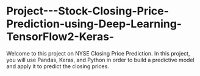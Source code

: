 # Project---Stock-Closing-Price-Prediction-using-Deep-Learning-TensorFlow2-Keras-
Welcome to this project on NYSE Closing Price Prediction. In this project, you will use Pandas, Keras, and Python in order to build a predictive model and apply it to predict the closing prices.
